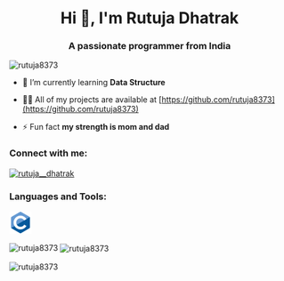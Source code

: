 <h1 align="center">Hi 👋, I'm Rutuja Dhatrak</h1>
<h3 align="center">A passionate programmer from India</h3>

<p align="left"> <img src="https://komarev.com/ghpvc/?username=rutuja8373&label=Profile%20views&color=0e75b6&style=flat" alt="rutuja8373" /> </p>

- 🌱 I’m currently learning **Data Structure**

- 👨‍💻 All of my projects are available at [https://github.com/rutuja8373](https://github.com/rutuja8373)

- ⚡ Fun fact **my strength is mom and dad**

<h3 align="left">Connect with me:</h3>
<p align="left">
<a href="https://instagram.com/rutuja__dhatrak" target="blank"><img align="center" src="https://raw.githubusercontent.com/rahuldkjain/github-profile-readme-generator/master/src/images/icons/Social/instagram.svg" alt="rutuja__dhatrak" height="30" width="40" /></a>
</p>

<h3 align="left">Languages and Tools:</h3>
<p align="left"> <a href="https://www.cprogramming.com/" target="_blank" rel="noreferrer"> <img src="https://raw.githubusercontent.com/devicons/devicon/master/icons/c/c-original.svg" alt="c" width="40" height="40"/> </a> </p>

<p><img align="left" src="https://github-readme-stats.vercel.app/api/top-langs?username=rutuja8373&show_icons=true&locale=en&layout=compact" alt="rutuja8373" /></p>

<p>&nbsp;<img align="center" src="https://github-readme-stats.vercel.app/api?username=rutuja8373&show_icons=true&locale=en" alt="rutuja8373" /></p>

<p><img align="center" src="https://github-readme-streak-stats.herokuapp.com/?user=rutuja8373&" alt="rutuja8373" /></p>

